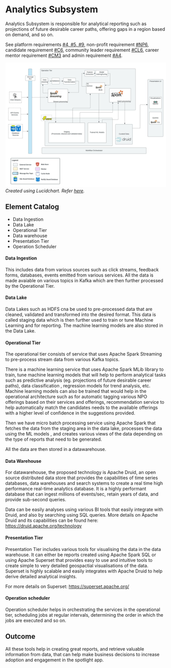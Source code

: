 # Analytics Subsystem
Analytics Subsystem is responsible for analytical reporting such as projections of future desirable career paths, offering gaps in a region based on demand, and so on. 

See platform requirements [#4, #5, #9](../requirements/functional-requirements.md#functional-requirements), non-profit requirement [#NP6](../requirements/functional-requirements.md#user-stories), candidate requirement [#C6](../requirements/functional-requirements.md#candidate), community leader requirement [#CL6](../requirements/functional-requirements.md#community-leader), career mentor requirement [#CM3](../requirements/functional-requirements.md#career-mentor) and admin requirement [#A4](../requirements/functional-requirements.md#admin).

![Analytics Subsystem Architecture](../resources/images/analytical_architecture.jpeg)
_Created using Lucidchart. Refer [here](https://lucid.app/documents/view/89c19b66-2890-425f-b6f1-1ebba1845036)._

## Element Catalog 
- Data Ingestion
- Data Lake
- Operational Tier
- Data warehouse
- Presentation Tier
- Operation Scheduler

#### Data Ingestion
This includes data from various sources such as click streams, feedback forms, databases, events emitted from various 
services. All the data is made avaiable on various topics in Kafka which are then further processed by the Operational Tier. 

#### Data Lake
Data Lakes such as HDFS cna be used to pre-processed data that are cleaned, validated and transformed into the desired format. 
This data is called staging data which is then further used to train or tune Machine Learning and for reporting. 
The machine learning models are also stored in the Data Lake.

#### Operational Tier
The operational tier consists of service that uses Apache Spark Streaming to pre-process stream data from various Kafka topics.

There is a machine learning service that uses Apache Spark MLib library to train, tune machine learning models that will help to perform analytical tasks such as 
predictive analysis (eg. projections of future desirable career paths), data classification , regression models for trend analysis, etc. Machine learning models 
can also be trained that would help in the operational architecture such as for automatic tagging various NPO offerings based on their services and offerings, 
recommendation service to help automatically match the candidates needs to the available offerings with a higher level of confidence in the suggestions provided.

Then we have micro batch processing service using Apache Spark that fetches the data from the staging area in the data lake, 
processes the data using the ML models , and creates various views of the data depending on the type of reports that need to be generated. 

All the data are then stored in a datawarehouse. 

#### Data Warehouse

For datawarehouse, the proposed technology is Apache Druid, an open source distributed data store that provides the capabilities of 
time series databases, data warehouses and search systems to create a real time high performance real-time analytics database.
It is a highly performant database that can ingest millions of events/sec, retain years of data, and provide sub-second queries. 

Data can be easily analyses using various BI tools that easily integrate with Druid, and also by searching using SQL queries. 
More details on Apache Druid and its capabilities can be found here: https://druid.apache.org/technology

#### Presentation Tier
Presentation Tier includes various tools for visualising the data in the data warehouse. It can either be reports created using Apache Spark SQL 
or using Apache Superset that provides easy to use and intuitive tools to create simple to very detailed geospactial visualisations of the data.
Superset is highly scalable and easily integrates with Apache Druid to help derive detailed analytical insights.

For more details on Superset: https://superset.apache.org/

#### Operation scheduler
Operation scheduler helps in orchestrating the services in the operational tier, scheduling jobs at regular intervals, 
determining the order in which the jobs are executed and so on.

## Outcome
All these tools help in creating great reports, and retrieve valuable information from data, that can help make business decisions to increase adoption 
and engagement in the spotlight app.
 
